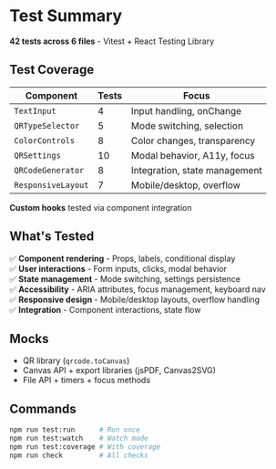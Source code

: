 # Test Summary

**42 tests across 6 files** - Vitest + React Testing Library

## Test Coverage

| Component          | Tests | Focus                         |
| ------------------ | ----- | ----------------------------- |
| `TextInput`        | 4     | Input handling, onChange      |
| `QRTypeSelector`   | 5     | Mode switching, selection     |
| `ColorControls`    | 8     | Color changes, transparency   |
| `QRSettings`       | 10    | Modal behavior, A11y, focus   |
| `QRCodeGenerator`  | 8     | Integration, state management |
| `ResponsiveLayout` | 7     | Mobile/desktop, overflow      |

**Custom hooks** tested via component integration

## What's Tested

✅ **Component rendering** - Props, labels, conditional display  
✅ **User interactions** - Form inputs, clicks, modal behavior  
✅ **State management** - Mode switching, settings persistence  
✅ **Accessibility** - ARIA attributes, focus management, keyboard nav  
✅ **Responsive design** - Mobile/desktop layouts, overflow handling  
✅ **Integration** - Component interactions, state flow

## Mocks

- QR library (`qrcode.toCanvas`)
- Canvas API + export libraries (jsPDF, Canvas2SVG)
- File API + timers + focus methods

## Commands

```bash
npm run test:run      # Run once
npm run test:watch    # Watch mode
npm run test:coverage # With coverage
npm run check         # All checks
```
